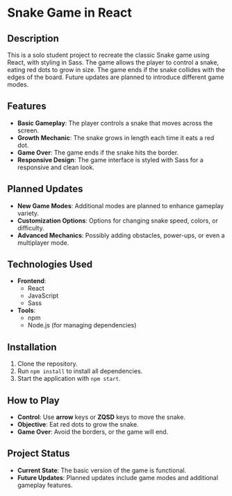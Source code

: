 # Snake Game in React

## Description

This is a solo student project to recreate the classic Snake game using React, with styling in Sass. The game allows the player to control a snake, eating red dots to grow in size. The game ends if the snake collides with the edges of the board. Future updates are planned to introduce different game modes.

## Features
- **Basic Gameplay**: The player controls a snake that moves across the screen.
- **Growth Mechanic**: The snake grows in length each time it eats a red dot.
- **Game Over**: The game ends if the snake hits the border.
- **Responsive Design**: The game interface is styled with Sass for a responsive and clean look.

## Planned Updates

- **New Game Modes**: Additional modes are planned to enhance gameplay variety.
- **Customization Options**: Options for changing snake speed, colors, or difficulty.
- **Advanced Mechanics**: Possibly adding obstacles, power-ups, or even a multiplayer mode.

## Technologies Used
- **Frontend**:
  - React
  - JavaScript
  - Sass
- **Tools**:
  - npm
  - Node.js (for managing dependencies)

## Installation

1. Clone the repository.
1. Run ``npm install`` to install all dependencies.
1. Start the application with ``npm start``.

## How to Play

- **Control**: Use **arrow** keys or **ZQSD** keys to move the snake.
- **Objective**: Eat red dots to grow the snake.
- **Game Over**: Avoid the borders, or the game will end.

## Project Status

- **Current State**: The basic version of the game is functional.
- **Future Updates**: Planned updates include game modes and additional gameplay features.
